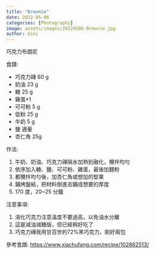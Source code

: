 ```yaml
---
title: "Brownie"
date: 2022-05-06
categories: [Photography]
image: assets/images/20220506-Brownie.jpg
author: Gini
---
```

巧克力布朗尼

食譜:
- 巧克力磚 60 g
- 奶油 23 g
- 糖 25 g
- 雞蛋*1
- 可可粉 5 g
- 低粉 25 g
- 牛奶 5 g
- 鹽 適量
- 杏仁角 25g

作法:
1. 牛奶、奶油、巧克力磚隔水加熱到融化，攪拌均勻
2. 依序加入糖、鹽、可可粉、雞蛋，最後加麵粉
3. 都攪拌均勻後，加杏仁角或想加的堅果
4. 鋪烤盤紙，把材料倒進去鋪成想要的厚度
5. 170 度，20~25 分鐘

注意事項:
1. 溶化巧克力注意溫度不要過高，以免油水分離
2. 這是減油減糖版，但已經夠好吃了
3. 巧克力磚我用甘百世的72%黑巧克力，剛好兩包

參考食譜:
https://www.xiachufang.com/recipe/102862513/
